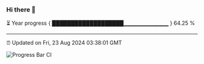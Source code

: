 ### Hi there 👋

⏳ Year progress { ███████████████████▁▁▁▁▁▁▁▁▁▁▁ } 64.25 %

---

⏰ Updated on Fri, 23 Aug 2024 03:38:01 GMT

![Progress Bar CI](https://github.com/IshwaranRudhara/GIT-ACTION/workflows/Progress%20Bar%20CI/badge.svg)
